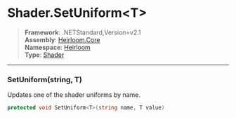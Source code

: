 # Shader.SetUniform\<T>

> **Framework**: .NETStandard,Version=v2.1  
> **Assembly**: [Heirloom.Core][0]  
> **Namespace**: [Heirloom][0]  
> **Type**: [Shader][1]  

--------------------------------------------------------------------------------

### SetUniform<T>(string, T)

Updates one of the shader uniforms by name.

```cs
protected void SetUniform<T>(string name, T value)
```

[0]: ..\Heirloom.Core.md
[1]: Heirloom.Shader.md
